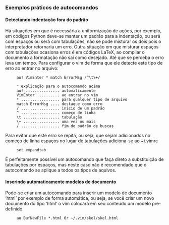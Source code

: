 ### Exemplos práticos de autocomandos 

#### Detectando indentação fora do padrão

Há situações em que é necessária a uniformização de ações, por exemplo,
em códigos Python deve-se manter um padrão para a indentação, ou será
com espaços ou será com tabulações, não se pode misturar os dois pois o
interpretador retornaria um erro. Outra situação em que misturar espaços
com tabulações ocasiona erros é em códigos LaTeX, ao compilar o
documento a formatação não sai como desejado. Até que se perceba o erro
leva um tempo. Para configurar o vim de forma que ele detecte este tipo
de erro ao entrar no arquivo:

         au! VimEnter * match ErrorMsg /^\t\+/

         " explicação para o autocomando acima
         au! ............... automaticamente
         VimEnter .......... ao entrar no vim
         * ................. para qualquer tipo de arquivo
         match ErrorMsg .... destaque como erro
         / ................. inicio de um padrão
         ^ ................. começo de linha
         \t ................ tabulação
         \+ ................ uma vez ou mais
         / ................. fim do padrão de buscas

Para evitar que este erro se repita, ou seja, que sejam adicionados no
começo de linha espaços no lugar de tabulações adiciona-se ao \~/.vimrc

         set expandtab

É perfeitamente possível um autocomando que faça direto a substituição
de tabulações por espaços, mas neste caso não é recomendado que o
autocomando se aplique a todos os tipos de aquivos.

#### Inserindo automaticamente modelos de documento

Pode-se criar um autocomando para inserir um modelo de documento ‘html’
por exemplo de forma automática, ou seja, se você criar um novo
documento do tipo ‘html’ o vim colocará em seu conteúdo um modelo
pre-definido.

         au BufNewFile *.html 0r ~/.vim/skel/skel.html


